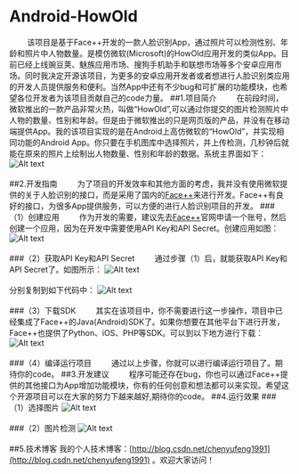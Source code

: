 # Android-HowOld
&emsp;&emsp;&nbsp;该项目是基于Face++开发的一款人脸识别App，通过照片可以检测性别、年龄和照片中人物数量。是模仿微软(Microsoft)的HowOld应用开发的类似App。目前已经上线豌豆荚、魅族应用市场、搜狗手机助手和联想市场等多个安卓应用市场。同时我决定开源该项目，为更多的安卓应用开发者或者想进行人脸识别类应用的开发人员提供服务和便利。当然App中还有不少bug和可扩展的功能模块，也希望各位开发者为该项目贡献自己的code力量。
##1.项目简介
&emsp;&emsp;&nbsp;在前段时间，微软推出的一款产品非常火热，叫做“HowOld”,可以通过你提交的图片检测照片中人物的数量、性别和年龄。但是由于微软推出的只是网页版的产品，并没有在移动端提供App。我的该项目实现的是在Android上高仿微软的“HowOld”，并实现相同功能的Android App。你只要在手机图库中选择照片，并上传检测，几秒钟后就能在原来的照片上绘制出人物数量、性别和年龄的数据。系统主界面如下：
![Alt text](https://github.com/chenyufeng1991/Android-HowOld/raw/master/Screenshots/1.jpg)<br/><br/>
##2.开发指南
&emsp;&emsp;&nbsp;为了项目的开发效率和其他方面的考虑，我并没有使用微软提供的关于人脸识别的接口，而是采用了国内的[Face++](http://www.faceplusplus.com.cn/)来进行开发。Face++有良好的接口，为很多App提供服务，可以方便的进行人脸识别项目的开发。
###（1）创建应用
&emsp;&emsp;&nbsp;作为开发的需要，建议先去[Face++](http://www.faceplusplus.com.cn/)官网申请一个账号，然后创建一个应用，因为在开发中需要使用API Key和API Secret。创建应用如图：
![Alt text](https://github.com/chenyufeng1991/Android-HowOld/raw/master/Screenshots/4.png)<br/><br/>
###（2）获取API Key和API Secret
&emsp;&emsp;&nbsp;通过步骤（1）后，就能获取API Key和API Secret了。如图所示：
![Alt text](https://github.com/chenyufeng1991/Android-HowOld/raw/master/Screenshots/5.png)<br/><br/>
分别复制到如下代码中：
![Alt text](https://github.com/chenyufeng1991/Android-HowOld/raw/master/Screenshots/6.png)<br/><br/>
###（3）下载SDK
&emsp;&emsp;&nbsp;其实在该项目中，你不需要进行这一步操作，项目中已经集成了Face++的Java(Android)SDK了。如果你想要在其他平台下进行开发，Face++也提供了Python、iOS、PHP等SDK。可以到以下地方进行下载：
![Alt text](https://github.com/chenyufeng1991/Android-HowOld/raw/master/Screenshots/7.png)<br/><br/>
###（4）编译运行项目
&emsp;&emsp;&nbsp;通过以上步骤，你就可以进行编译运行项目了。期待你的code。
##3.开发建议
&emsp;&emsp;&nbsp;程序可能还存在bug，你也可以通过Face++提供的其他接口为App增加功能模块，你有的任何创意和想法都可以来实现。希望这个开源项目可以在大家的努力下越来越好,期待你的code。
##4.运行效果
###（1）选择图片
![Alt text](https://github.com/chenyufeng1991/Android-HowOld/raw/master/Screenshots/2.jpg)<br/><br/>
###（2）图片检测
![Alt text](https://github.com/chenyufeng1991/Android-HowOld/raw/master/Screenshots/3.jpg)<br/><br/>
##5.技术博客
我的个人技术博客：[http://blog.csdn.net/chenyufeng1991](http://blog.csdn.net/chenyufeng1991) 。欢迎大家访问！